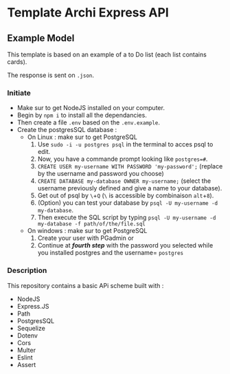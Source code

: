 # Template Archi Express API
## Example Model
This template is based on an example of a to Do list (each list contains cards).

The response is sent on `.json`.

### Initiate
 - Make sur to get NodeJS installed on your computer.
 - Begin by `npm i` to install all the dependancies.
 - Then create a file `.env` based on the `.env.example`. 
 - Create the postgresSQL database :
   - On Linux : make sur to get PostgreSQL
     1. Use `sudo -i -u postgres psql` in the terminal to acces psql to edit.
     2. Now, you have a commande prompt looking like `postgres=#`. 
     3. `CREATE USER my-username WITH PASSWORD 'my-password';` (replace by the username and password you choose)
     4. `CREATE DATABASE my-database OWNER my-username;` (select the username previously defined and give a name to your database).
     5. Get out of psql by `\`+`Q` (`\` is accessible by combinaison `alt`+`8`).
     6. (Option) you can test your database by `psql -U my-username -d my-database`.
     7. Then execute the SQL script by typing `psql -U my-username -d my-database -f path/of/the/file.sql`
   - On windows : make sur to get PostgreSQL
     1. Create your user with PGadmin or
     2. Continue at ***fourth step*** with the password you selected while you installed postgres and the username= `postgres`

### Description
This repository contains a basic APi scheme built with :
 - NodeJS
 - Express.JS
 - Path
 - PostgresSQL
 - Sequelize
 - Dotenv
 - Cors
 - Multer
 - Eslint
 - Assert